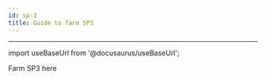 ```yaml
---
id: sp-3
title: Guide to farm SP3
---
```


___

import useBaseUrl from '@docusaurus/useBaseUrl';

Farm SP3 here